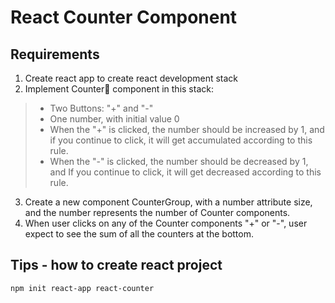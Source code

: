 # React Counter Component

## Requirements
1. Create react app to create react development stack
2. Implement Counter component in this stack:

>* Two Buttons: "+" and "-"
>* One number, with initial value 0
>* When the "+" is clicked, the number should be increased by 1, and if you continue to click, it will get accumulated according to this rule.
>* When the "-" is clicked, the number should be decreased by 1, and If you continue to click, it will get decreased according to this rule.

3. Create a new component CounterGroup, with a number attribute size, and the number represents the number of Counter components.
4. When user clicks on any of the Counter components "+" or "-", user expect to see the sum of all the counters at the bottom.

## Tips - how to create react project
```
npm init react-app react-counter
```
